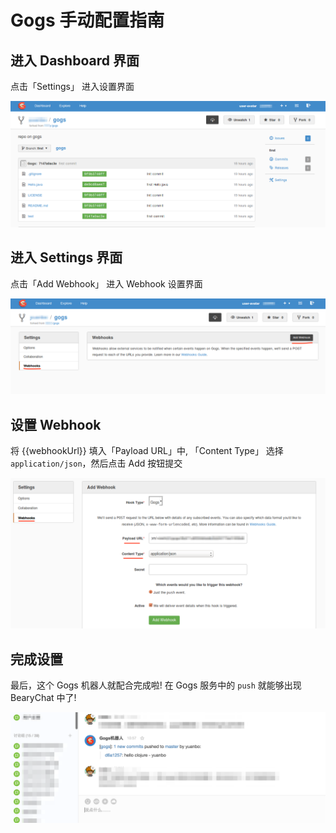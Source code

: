 # Gogs 手动配置指南

## 进入 Dashboard 界面
 点击「Settings」 进入设置界面

![](/images/tutorial/gogs_dashboard.png)

## 进入 Settings 界面
 点击「Add Webhook」 进入 Webhook 设置界面

![](/images/tutorial/gogs_setting.png)

## 设置 Webhook

将 {{webhookUrl}} 填入「Payload URL」中, 「Content Type」 选择 `application/json`，然后点击 Add 按钮提交

![](/images/tutorial/gogs_webhook.png)

## 完成设置

最后，这个 Gogs 机器人就配合完成啦! 在 Gogs 服务中的 `push` 就能够出现 BearyChat 中了!

![](/images/tutorial/gogs_bearychat.png)
